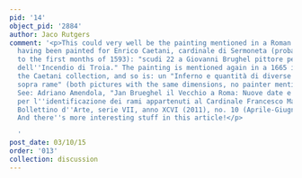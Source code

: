 ```yaml
---
pid: '14'
object_pid: '2884'
author: Jaco Rutgers
comment: '<p>This could very well be the painting mentioned in a Roman document as
  having been painted for Enrico Caetani, cardinale di Sermoneta (probably dating
  to the first months of 1593): "scudi 22 a Giovanni Brughel pittore per un quadro
  dell''Incendio di Troia." The painting is mentioned again in a 1665 inventory of
  the Caetani collection, and so is: un "Inferno e quantità di diverse figure dipinte
  sopra rame" (both pictures with the same dimensions, no painter mentioned though).
  See: Adriano Amendola, "Jan Brueghel il Vecchio a Roma: Nuove date e qualche proposta
  per l''identificazione dei rami appartenuti al Cardinale Francesco Maria del Monte",
  Bollettino d''Arte, serie VII, anno XCVI (2011), no. 10 (Aprile-Giugno), pp. 63-74.
  And there''s more interesting stuff in this article!</p>

  '
post_date: 03/10/15
order: '013'
collection: discussion
---
```

